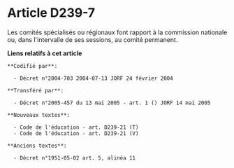 # Article D239-7

Les comités spécialisés ou régionaux font rapport à la commission nationale ou, dans l'intervalle de ses sessions, au comité
permanent.

**Liens relatifs à cet article**

	**Codifié par**:

	  - Décret n°2004-703 2004-07-13 JORF 24 février 2004

	**Transféré par**:

	  - Décret n°2005-457 du 13 mai 2005 - art. 1 () JORF 14 mai 2005

	**Nouveaux textes**:

	  - Code de l'éducation - art. D239-21 (T)
	  - Code de l'éducation - art. D239-21 (V)

	**Anciens textes**:

	  - Décret n°1951-05-02 art. 5, alinéa 11
